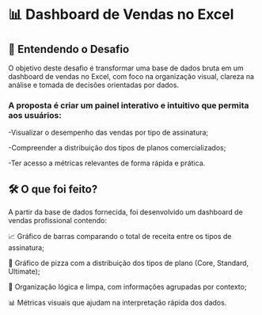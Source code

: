 # 📊 Dashboard de Vendas no Excel
## 🎯 Entendendo o Desafio
O objetivo deste desafio é transformar uma base de dados bruta em um dashboard de vendas no Excel, com foco na organização visual, clareza na análise e tomada de decisões orientadas por dados.

### A proposta é criar um painel interativo e intuitivo que permita aos usuários:

-Visualizar o desempenho das vendas por tipo de assinatura;

-Compreender a distribuição dos tipos de planos comercializados;

-Ter acesso a métricas relevantes de forma rápida e prática.

## 🛠️ O que foi feito?
A partir da base de dados fornecida, foi desenvolvido um dashboard de vendas profissional contendo:

📈 Gráfico de barras comparando o total de receita entre os tipos de assinatura;

🥧 Gráfico de pizza com a distribuição dos tipos de plano (Core, Standard, Ultimate);

📌 Organização lógica e limpa, com informações agrupadas por contexto;

📊 Métricas visuais que ajudam na interpretação rápida dos dados.
